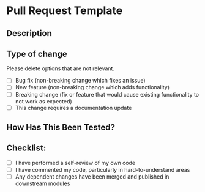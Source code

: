 # Pull Request Template

## Description

[comment]: <> (Please include a summary of the change and which issue is fixed. Please also include relevant motivation and context. List any dependencies that are required for this change?)

## Type of change

Please delete options that are not relevant.

- [ ] Bug fix (non-breaking change which fixes an issue)
- [ ] New feature (non-breaking change which adds functionality)
- [ ] Breaking change (fix or feature that would cause existing functionality to not work as expected)
- [ ] This change requires a documentation update

## How Has This Been Tested?

[comment]: <> (Please describe the tests that you ran to verify your changes. Provide instructions so we can reproduce. Please also list any relevant details for your test configuration)

## Checklist:

- [ ] I have performed a self-review of my own code
- [ ] I have commented my code, particularly in hard-to-understand areas
- [ ] Any dependent changes have been merged and published in downstream modules
